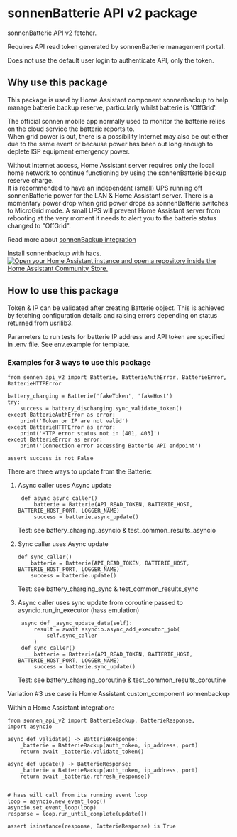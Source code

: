 # sonnenBatterie API v2 package
sonnenBatterie API v2 fetcher.

Requires API read token generated by sonnenBatterie management portal.

Does not use the default user login to authenticate API, only the token.

## Why use this package
This package is used by Home Assistant component sonnenbackup to help manage batterie backup reserve, particularly whilst batterie is 'OffGrid'.

The official sonnen mobile app normally used to monitor the batterie relies on the cloud service the batterie reports to.  \
When grid power is out, there is a possibility Internet may also be out either due to the same event or because power
has been out long enough to deplete ISP equipment emergency power.

Without Internet access, Home Assistant server requires only the local home network to continue functioning by using the sonnenBatterie backup reserve charge.  \
It is recommended to have an independant (small) UPS running off sonnenBatterie power for the LAN & Home Assistant server. There is a momentary power drop when grid power drops as sonnenBatterie switches to MicroGrid mode. A small UPS will prevent Home Assistant server from rebooting at the very moment it needs to alert you to the batterie status changed to "OffGrid".


Read more about [sonnenBackup integration](https://github.com/MarkusBiggus/SonnenBackup/readme.md)


Install sonnenbackup with hacs.  \
[![Open your Home Assistant instance and open a repository inside the Home Assistant Community Store.](https://my.home-assistant.io/badges/hacs_repository.svg)](https://my.home-assistant.io/redirect/hacs_repository/?owner=MarkusBiggus&repository=https%3A%2F%2Fgithub.com%2FMarkusBiggus%2FSonnenBackup&category=integration)


## How to use this package
Token & IP can be validated after creating Batterie object.
This is achieved by fetching configuration details and raising errors depending on
status returned from usrllib3.

Parameters to run tests for batterie IP address and API token are specified in .env file. See env.example for template.

### Examples for 3 ways to use this package
    from sonnen_api_v2 import Batterie, BatterieAuthError, BatterieError, BatterieHTTPError

    battery_charging = Batterie('fakeToken', 'fakeHost')
    try:
        success = battery_discharging.sync_validate_token()
    except BatterieAuthError as error:
        print('Token or IP are not valid')
    except BatterieHTTPError as error:
        print('HTTP error status not in [401, 403]')
    except BatterieError as error:
        print('Connection error accessing Batterie API endpoint')

    assert success is not False


There are three ways to update from the Batterie:

1. Async caller uses Async update

        def async async_caller()
            batterie = Batterie(API_READ_TOKEN, BATTERIE_HOST, BATTERIE_HOST_PORT, LOGGER_NAME)
            success = batterie.async_update()

    Test:
    see battery_charging_asyncio & test_common_results_asyncio


2.  Sync caller uses Async update

        def sync_caller()
            batterie = Batterie(API_READ_TOKEN, BATTERIE_HOST, BATTERIE_HOST_PORT, LOGGER_NAME)
            success = batterie.update()

    Test:
    see battery_charging_sync & test_common_results_sync


3. Async caller uses sync update from coroutine passed to asyncio.run_in_executor (hass emulation)

        async def _async_update_data(self):
            result = await asyncio.async_add_executor_job(
                self.sync_caller
            )
        def sync_caller()
            batterie = Batterie(API_READ_TOKEN, BATTERIE_HOST, BATTERIE_HOST_PORT, LOGGER_NAME)
            success = batterie.sync_update()

    Test:
    see battery_charging_coroutine & test_common_results_coroutine



Variation #3 use case is Home Assistant custom_component sonnenbackup


Within a Home Assistant integration:

```
from sonnen_api_v2 import BatterieBackup, BatterieResponse,
import asyncio

async def validate() -> BatterieResponse:
    _batterie = BatterieBackup(auth_token, ip_address, port)
    return await _batterie.validate_token()

async def update() -> BatterieResponse:
    _batterie = BatterieBackup(auth_token, ip_address, port)
    return await _batterie.refresh_response()


# hass will call from its running event loop
loop = asyncio.new_event_loop()
asyncio.set_event_loop(loop)
response = loop.run_until_complete(update())

assert isinstance(response, BatterieResponse) is True
```
